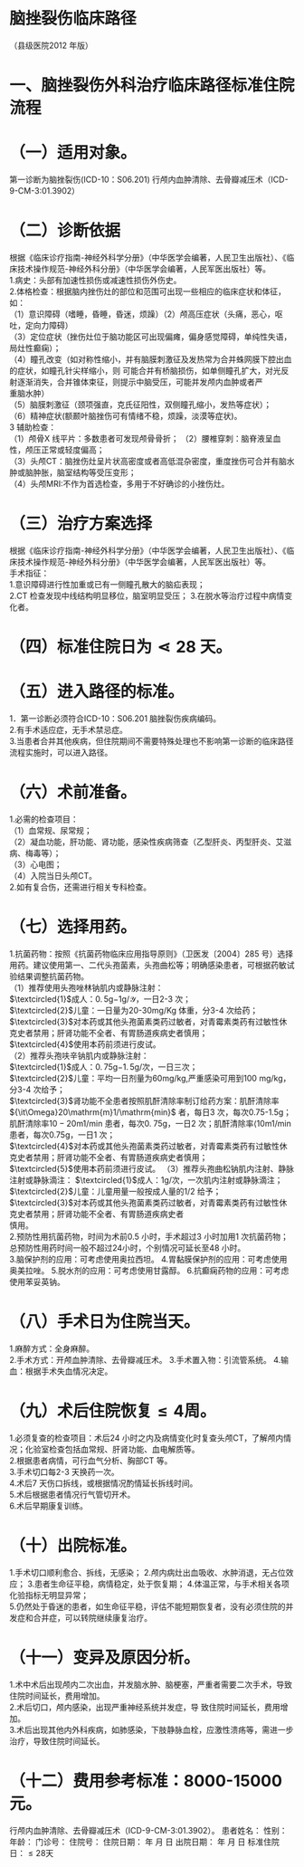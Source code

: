 # 脑挫裂伤临床路径  
（县级医院2012 年版）  
# 一、脑挫裂伤外科治疗临床路径标准住院流程  
# （一）适用对象。  
第一诊断为脑挫裂伤(ICD-10：S06.201) 行颅内血肿清除、去骨瓣减压术（ICD-9-CM-3:01.3902）  
# （二）诊断依据  
根据《临床诊疗指南-神经外科学分册》（中华医学会编著，人民卫生出版社）、《临床技术操作规范-神经外科分册》（中华医学会编著，人民军医出版社）等。  
1.病史：头部有加速性损伤或减速性损伤外伤史。  
2.体格检查：根据脑内挫伤灶的部位和范围可出现一些相应的临床症状和体征，如：  
（1）意识障碍（嗜睡，昏睡，昏迷，烦躁）（2）颅高压症状（头痛，恶心，呕吐，定向力障碍）  
（3）定位症状（挫伤灶位于脑功能区可出现偏瘫，偏身感觉障碍，单纯性失语，局灶性癫痫）；  
（4）瞳孔改变（如对称性缩小，并有脑膜刺激征及发热常为合并蛛网膜下腔出血的症状，如瞳孔针尖样缩小，则 可能合并有桥脑损伤，如单侧瞳孔扩大，对光反射逐渐消失，合并锥体束征，则提示中脑受压，可能并发颅内血肿或者严  
重脑水肿）  
（5）脑膜刺激征（颈项强直，克氏征阳性，双侧瞳孔缩小，发热等症状）；  
（6）精神症状(额颞叶脑挫伤可有情绪不稳，烦躁，淡漠等症状)。  
3 辅助检查：  
（1）颅骨X 线平片：多数患者可发现颅骨骨折； （2）腰椎穿刺：脑脊液呈血性，颅压正常或轻度偏高；  
（3）头颅CT：脑挫伤灶呈片状高密度或者高低混杂密度，重度挫伤可合并有脑水肿或脑肿胀，脑室结构等受压变形；  
（4）头颅MRI:不作为首选检查，多用于不好确诊的小挫伤灶。  
# （三）治疗方案选择  
根据《临床诊疗指南-神经外科学分册》（中华医学会编著，人民卫生出版社）、《临床技术操作规范-神经外科分册》（中华医学会编著，人民军医出版社）等。  
手术指征：  
1.意识障碍进行性加重或已有一侧瞳孔散大的脑疝表现；  
2.CT 检查发现中线结构明显移位，脑室明显受压； 3.在脱水等治疗过程中病情变化者。  
# （四）标准住院日为$\lessdot28$ 天。  
# （五）进入路径的标准。  
1．第一诊断必须符合ICD-10：S06.201 脑挫裂伤疾病编码。  
2.有手术适应症，无手术禁忌症。  
3.当患者合并其他疾病，但住院期间不需要特殊处理也不影响第一诊断的临床路径流程实施时，可以进入路径。  
# （六）术前准备。  
1.必需的检查项目：  
（1）血常规、尿常规；  
（2）凝血功能，肝功能、肾功能，感染性疾病筛查（乙型肝炎、丙型肝炎、艾滋病、梅毒等）；  
（3）心电图；  
（4）入院当日头颅CT。  
2.如有复合伤，还需进行相关专科检查。  
# （七）选择用药。  
1.抗菌药物：按照《抗菌药物临床应用指导原则》（卫医发〔2004〕285 号）选择用药。建议使用第一、二代头孢菌素，头孢曲松等；明确感染患者，可根据药敏试验结果调整抗菌药物。  
（1）推荐使用头孢唑林钠肌内或静脉注射：  
$\textcircled{1}$成人：$0.\,5\mathrm{g}{-1}\mathrm{g}/\mathcal{Y}$，一日2-3 次；  
$\textcircled{2}$儿童：一日量为20-30mg/Kg 体重，分3-4 次给药；  
$\textcircled{3}$对本药或其他头孢菌素类药过敏者，对青霉素类药有过敏性休克史者禁用；肝肾功能不全者、有胃肠道疾病史者慎用；  
$\textcircled{4}$使用本药前须进行皮试。  
（2）推荐头孢呋辛钠肌内或静脉注射：  
$\textcircled{1}$成人：$0.\,75\mathrm{g}{-1.\,5\mathrm{g}}/$次，一日三次；  
$\textcircled{2}$儿童：平均一日剂量为60mg/kg,严重感染可用到100 $\mathrm{mg/kg}$，分3-4 次给予；  
$\textcircled{3}$肾功能不全患者按照肌酐清除率制订给药方案：肌酐清除率${\it\Omega}20\mathrm{m}1/\mathrm{min}$ 者，每日3 次，每次0.75-1.5g；肌酐清除率$10{-}20\mathrm{m}1/\mathrm{min}$ 患者，每次$0.\;75\mathrm{g}$，一日2 次；肌酐清除率$\mathrm{\langle10m1/min}$ 患者，每次0.75g，一日1 次；  
$\textcircled{4}$对本药或其他头孢菌素类药过敏者，对青霉素类药有过敏性休克史者禁用；肝肾功能不全者、有胃肠道疾病史者慎用；  
$\textcircled{5}$使用本药前须进行皮试。 （3）推荐头孢曲松钠肌内注射、静脉注射或静脉滴注： $\textcircled{1}$成人：1g/次，一次肌内注射或静脉滴注； $\textcircled{2}$儿童：儿童用量一般按成人量的1/2 给予；  
$\textcircled{3}$对本药或其他头孢菌素类药过敏者，对青霉素类药有过敏性休克史者禁用；肝肾功能不全者、有胃肠道疾病史者  
慎用。  
2.预防性用抗菌药物，时间为术前0.5 小时，手术超过3 小时加用1 次抗菌药物；总预防性用药时间一般不超过24小时，个别情况可延长至48 小时。  
3.脑保护剂的应用：可考虑使用奥拉西坦。 4.胃黏膜保护剂的应用：可考虑使用奥美拉唑。 5.脱水剂的应用：可考虑使用甘露醇。 6.抗癫痫药物的应用：可考虑使用苯妥英钠。  
# （八）手术日为住院当天。  
1.麻醉方式：全身麻醉。  
2.手术方式：开颅血肿清除、去骨瓣减压术。 3.手术置入物：引流管系统。 4.输血：根据手术失血情况决定。  
# （九）术后住院恢复${\leqslant}4$周。  
1.必须复查的检查项目：术后24 小时之内及病情变化时复查头颅CT，了解颅内情况；化验室检查包括血常规、肝肾功能、血电解质等。  
2.根据患者病情，可行血气分析、胸部CT 等。  
3.手术切口每2-3 天换药一次。  
4.术后7 天伤口拆线，或根据情况酌情延长拆线时间。  
5.术后根据患者情况行气管切开术。  
6.术后早期康复训练。  
# （十）出院标准。  
1.手术切口顺利愈合、拆线，无感染； 2.颅内病灶出血吸收、水肿消退，无占位效应； 3.患者生命征平稳，病情稳定，处于恢复期； 4.体温正常，与手术相关各项化验指标无明显异常；  
5.仍然处于昏迷的患者，如生命征平稳，评估不能短期恢复者，没有必须住院的并发症和合并症，可以转院继续康复治疗。  
# （十一）变异及原因分析。  
1.术中术后出现颅内二次出血，并发脑水肿、脑梗塞，严重者需要二次手术，导致住院时间延长，费用增加。  
2.术后切口，颅内感染，出现严重神经系统并发症，导 致住院时间延长，费用增加。  
3.术后出现其他内外科疾病，如肺感染，下肢静脉血栓，应激性溃疡等，需进一步治疗，导致住院时间延长。  
# （十二）费用参考标准：8000-15000 元。  
行颅内血肿清除、去骨瓣减压术（ICD-9-CM-3:01.3902）。 患者姓名：         性别：    年龄：      门诊号：         住院号：                   住院日期：       年    月  日  出院日期：      年    月  日  标准住院日：${\leqslant}28$天  
